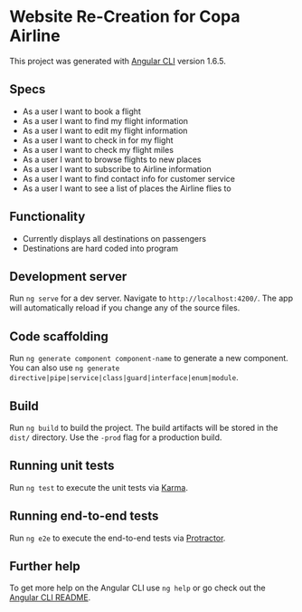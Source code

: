 # Website Re-Creation for Copa Airline

This project was generated with [Angular CLI](https://github.com/angular/angular-cli) version 1.6.5.

## Specs

* As a user I want to book a flight
* As a user I want to find my flight information
* As a user I want to edit my flight information
* As a user I want to check in for my flight
* As a user I want to check my flight miles
* As a user I want to browse flights to new places
* As a user I want to subscribe to Airline information
* As a user I want to find contact info for customer service
* As a user I want to see a list of places the Airline flies to

## Functionality
* Currently displays all destinations on passengers
* Destinations are hard coded into program

## Development server

Run `ng serve` for a dev server. Navigate to `http://localhost:4200/`. The app will automatically reload if you change any of the source files.

## Code scaffolding

Run `ng generate component component-name` to generate a new component. You can also use `ng generate directive|pipe|service|class|guard|interface|enum|module`.

## Build

Run `ng build` to build the project. The build artifacts will be stored in the `dist/` directory. Use the `-prod` flag for a production build.

## Running unit tests

Run `ng test` to execute the unit tests via [Karma](https://karma-runner.github.io).

## Running end-to-end tests

Run `ng e2e` to execute the end-to-end tests via [Protractor](http://www.protractortest.org/).

## Further help

To get more help on the Angular CLI use `ng help` or go check out the [Angular CLI README](https://github.com/angular/angular-cli/blob/master/README.md).
